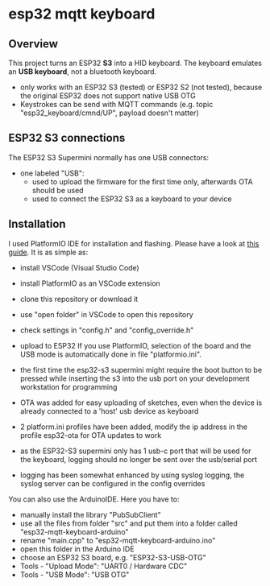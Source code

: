 
# esp32 mqtt keyboard
## Overview
This project turns an ESP32 <b>S3</b> into a HID keyboard. The keyboard emulates an <b>USB keyboard</b>, not a bluetooth keyboard.
* only works with an ESP32 S3 (tested) or ESP32 S2 (not tested), because the original ESP32 does not support native USB OTG
* Keystrokes can be send with MQTT commands (e.g. topic "esp32_keyboard/cmnd/UP", payload doesn't matter)

## ESP32 S3 connections
The ESP32 S3 Supermini normally has one USB connectors:
* one labeled "USB": 
    * used to upload the firmware for the first time only, afterwards OTA should be used
    * used to connect the ESP32 S3 as a keyboard to your device




## Installation
I used PlatformIO IDE for installation and flashing. Please have a look at <a href="https://docs.platformio.org/en/latest/integration/ide/vscode.html#installation">this guide</a>. It is as simple as:
* install VSCode (Visual Studio Code)
* install PlatformIO as an VSCode extension
* clone this repository or download it
* use "open folder" in VSCode to open this repository
* check settings in "config.h" and "config_override.h"
* upload to ESP32
If you use PlatformIO, selection of the board and the USB mode is automatically done in file "platformio.ini".


* the first time the esp32-s3 supermini might require the boot button to be pressed while inserting the s3 into the usb port on your development workstation for programming
* OTA was added for easy uploading of sketches, even when the device is already connected to a 'host' usb device as keyboard
* 2 platform.ini profiles have been added, modify the ip address in the profile esp32-ota for OTA updates to work

* as the ESP32-S3 supermini only has 1 usb-c port that will be used for the keyboard, logging should no longer be sent over the usb/serial port
* logging has been somewhat enhanced by using syslog logging, the syslog server can be configured in the config overrides
 

You can also use the ArduinoIDE. Here you have to:
* manually install the library "PubSubClient"
* use all the files from folder "src" and put them into a folder called "esp32-mqtt-keyboard-arduino"
* rename "main.cpp" to "esp32-mqtt-keyboard-arduino.ino"
* open this folder in the Arduino IDE
* choose an ESP32 S3 board, e.g. "ESP32-S3-USB-OTG"
* Tools - "Upload Mode": "UART0 / Hardware CDC"
* Tools - "USB Mode": "USB OTG"

  


